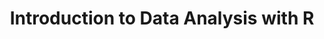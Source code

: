 ---
layout: workshop
category: workshop
title: "Introduction to Data Analysis with R"
time: 10:00 AM - 1:00 PM PST
human_date: "May 1, 2, and 8"
year: 2025
location: UC Santa Barbara Library, Room 2509
instructors:
helpers:
pre_workshop_survey: "https://ucsb.co1.qualtrics.com/jfe/form/SV_bJeIoxjp1A9Xx3M?slug=2025-05-01-ucsb-r"
post_workshop_survey: "https://ucsb.co1.qualtrics.com/jfe/form/SV_0lD2XHnezknmSr4?slug=2025-05-01-ucsb-r"
shoreline_url: "https://tinyurl.com/ucsbcarp-s25-r-w"
lesson_url:
description: "This is an introduction to R designed for participants with no programming experience. It starts with information about the R programming language and the RStudio interface. It then moves to loading in data and exploring how to visualise it with ggplot2. The next episode takes learners through an exploration of data frames and some common data cleaning operations, before discussing vectors and factors. The final episode introduces the flow of data in R, and how to combine operations to select, filter, and mutate a data frame.
<br><br>
This lesson assumes no prior knowledge of R or RStudio and no programming experience."
---